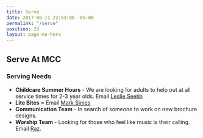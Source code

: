 ```yaml
---
title: Serve
date: 2017-06-11 22:53:00 -05:00
permalink: "/serve"
position: 23
layout: page-no-hero
---
```


## Serve At MCC

### Serving Needs
- **Childcare Summer Hours** - We are looking for adults to help out at all service times for 2-3 year olds. Email [Leslie Seetin](mailto:leslie@mariemontchurch.org)
- **Lite Bites** = Email [Mark Simes](mark@mariemontchurch.org) 
- **Communication Team** - In search of someone to work on new brochure designs.
- **Worship Team** - Looking for those who feel like music is their calling. Email [Raz](paul@mariemontchurch.org).

